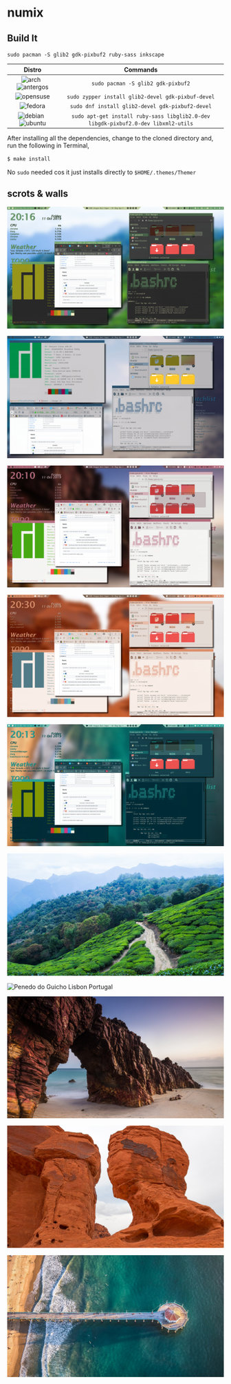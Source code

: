 # numix
## Build It

```
sudo pacman -S glib2 gdk-pixbuf2 ruby-sass inkscape
```

|Distro                                   | Commands                                          |
|:----:                                   | :----:                                            |
|![arch][arch] &nbsp;![antergos][antergos]| `sudo pacman -S glib2 gdk-pixbuf2`                |
|![opensuse][opensuse]                    | `sudo zypper install glib2-devel gdk-pixbuf-devel`|
|![fedora][fedora]                        | `sudo dnf install glib2-devel gdk-pixbuf2-devel`  |
|![debian][debian] &nbsp;![ubuntu][ubuntu]| `sudo apt-get install ruby-sass libglib2.0-dev libgdk-pixbuf2.0-dev libxml2-utils`|

After installing all the dependencies, change to the cloned directory and, run the following in Terminal,

```sh
$ make install
```

No `sudo` needed cos it just installs directly to `$HOME/.themes/Themer`

## scrots & walls
![gruvbox](themer-gruvbox.png "gruvbox")

![i3](themer-i3.png "i3")

![nikes](themer-nikes.png "nikes")

![redrock](themer-redrock.png "redrock")

![solarized](themer-solarized.png "solarized")

![Munnar Kerala India](MunnarKeralaIndia.jpg "gruvbox")

![Penedo do Guicho Lisbon Portugal](PenedodoGuichoLisbonPortugal.jpg "i3")

![Jericoacoara Brazil](JericoacoaraBrazil.jpg "nikes")

![Valley of Fire State Park Overton NV](ValleyofFireStateParkOvertonNV.jpg "redrock")

![solarized](WW_128000000001428569_EN.jpg "solarized")

[antergos]: https://antergos.com/distro-logos/logo-square26x26.png "antergos"
[arch]: https://antergos.com/distro-logos/archlogo26x26.png "arch"
[fedora]: https://antergos.com/distro-logos/fedora-logo.png "fedora"
[openSUSE]: https://antergos.com/distro-logos/Geeko-button-bling7.png "openSUSE"
[ubuntu]: https://antergos.com/distro-logos/ubuntu_orange_hex.png "ubuntu"
[debian]: https://antergos.com/distro-logos/openlogo-nd-25.png "debian"
